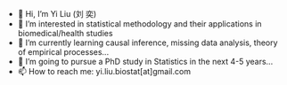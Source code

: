 - 👋 Hi, I’m Yi Liu (刘 奕)
- 👀 I’m interested in statistical methodology and their applications in biomedical/health studies
- 🌱 I’m currently learning causal inference, missing data analysis, theory of empirical processes...
- 💞️ I’m going to pursue a PhD study in Statistics in the next 4-5 years...
- 📫 How to reach me: yi.liu.biostat[at]gmail.com
